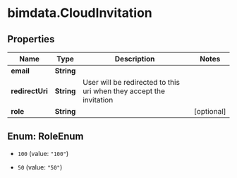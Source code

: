 # bimdata.CloudInvitation

## Properties
Name | Type | Description | Notes
------------ | ------------- | ------------- | -------------
**email** | **String** |  | 
**redirectUri** | **String** | User will be redirected to this uri when they accept the invitation | 
**role** | **String** |  | [optional] 


<a name="RoleEnum"></a>
## Enum: RoleEnum


* `100` (value: `"100"`)

* `50` (value: `"50"`)




